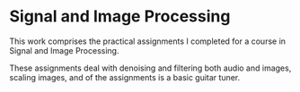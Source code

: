 # Signal and Image Processing

This work comprises the practical assignments I completed for a course in Signal and Image Processing.

These assignments deal with denoising and filtering both audio and images, scaling images, and of the assignments is a basic guitar tuner.
